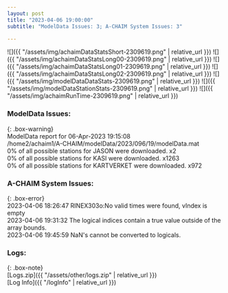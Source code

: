 ```yaml
---
layout: post
title: "2023-04-06 19:00:00"
subtitle: "ModelData Issues: 3; A-CHAIM System Issues: 3"

---
```


![]({{ "/assets/img/achaimDataStatsShort-2309619.png" | relative_url }})
![]({{ "/assets/img/achaimDataStatsLong00-2309619.png" | relative_url }})
![]({{ "/assets/img/achaimDataStatsLong01-2309619.png" | relative_url }})
![]({{ "/assets/img/achaimDataStatsLong02-2309619.png" | relative_url }})
![]({{ "/assets/img/modelDataDataStats-2309619.png" | relative_url }})
![]({{ "/assets/img/modelDataStationStats-2309619.png" | relative_url }})
![]({{ "/assets/img/achaimRunTime-2309619.png" | relative_url }})


### ModelData Issues:  
  
{: .box-warning}  
 ModelData report for 06-Apr-2023 19:15:08   
 /home2/achaim1/A-CHAIM/modelData/2023/096/19/modelData.mat   
 0% of all possible stations for JASON were downloaded. x2   
 0% of all possible stations for KASI were downloaded. x1263   
 0% of all possible stations for KARTVERKET were downloaded. x972   
  
### A-CHAIM System Issues:  
  
{: .box-error}  
2023-04-06 18:26:47 RINEX303o:No valid times were found, vIndex is empty  
2023-04-06 19:31:32 The logical indices contain a true value outside of the array bounds.  
2023-04-06 19:45:59 NaN's cannot be converted to logicals.  

### Logs:  
  
{: .box-note}  
[Logs.zip]({{ "/assets/other/logs.zip" | relative_url }})  
[Log Info]({{ "/logInfo" | relative_url }})  
